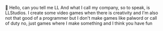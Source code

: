 👋 Hello, can you tell me LL
 And what I call my company, so to speak, is LLStudios.
 I create some video games when there is creativity and I'm also not that good of a programmer but I don't make games like palword or call of duty no, just games where I make something and I think you have fun
